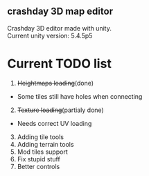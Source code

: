 ## crashday 3D map editor
Crashday 3D editor made with unity.  
Current unity version: 5.4.5p5

# Current TODO list
1. ~~Heightmaps loading~~(done)
 - Some tiles still have holes when connecting
2. ~~Texture loading~~(partialy done)
 - Needs correct UV loading
3. Adding tile tools
4. Adding terrain tools
5. Mod tiles support
6. Fix stupid stuff
7. Better controls
